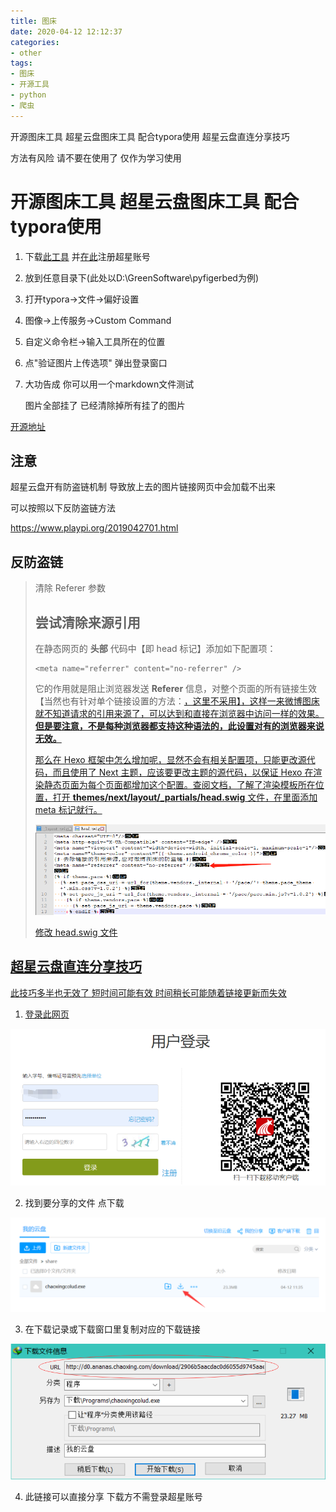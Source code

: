 ```yaml
---
title: 图床
date: 2020-04-12 12:12:37
categories:
- other
tags:
- 图床
- 开源工具
- python
- 爬虫
---
```


开源图床工具 超星云盘图床工具 配合typora使用
超星云盘直连分享技巧

方法有风险 请不要在使用了
仅作为学习使用

<!-- more -->
# 开源图床工具 超星云盘图床工具 配合typora使用

1. 下载[此工具](http://d0.ananas.chaoxing.com/download/2906b5aacdac0d6055d9745aae999c17?fn=chaoxingcolud) 并[在此](https://passport2.chaoxing.com/register3?refer=http%3A%2F%2Fpan-yz.chaoxing.com%2F)注册超星账号

2. 放到任意目录下(此处以D:\GreenSoftware\pyfigerbed为例)

3. 打开typora->文件->偏好设置

4. 图像->上传服务->Custom Command

5. 自定义命令栏->输入工具所在的位置

6. 点"验证图片上传选项" 弹出登录窗口 

7. 大功告成 你可以用一个markdown文件测试

   图片全部挂了 已经清除掉所有挂了的图片

[开源地址](https://github.com/czstara12/chaoxingpantool)

## 注意

超星云盘开有防盗链机制 导致放上去的图片链接网页中会加载不出来

可以按照以下反防盗链方法

https://www.playpi.org/2019042701.html

## 反防盗链

> 清除 Referer 参数
>
> ## 尝试清除来源引用
>
> 在静态网页的 **头部** 代码中【即 head 标记】添加如下配置项：
>
> ```
> <meta name="referrer" content="no-referrer" />
> ```
>
> 它的作用就是阻止浏览器发送 **Referer** 信息，对整个页面的所有链接生效【当然也有针对单个链接设置的方法：<a rel="noreferrer" href="your-website-url" />，这里不采用】，这样一来微博图床就不知道请求的引用来源了，可以达到和直接在浏览器中访问一样的效果。 **但是要注意，不是每种浏览器都支持这种语法的，此设置对有的浏览器来说无效。**
>
> 那么在 Hexo 框架中怎么增加呢，显然不会有相关配置项，只能更改源代码，而且使用了 Next 主题，应该要更改主题的源代码，以保证 Hexo 在渲染静态页面为每个页面都增加这个配置。查阅文档，了解了渲染模板所在位置，打开 **themes/next/layout/_partials/head.swig** 文件，在里面添加 meta 标记就行。
>
>
> ![修改 head.swig 文件](../img/b7f2e3a3gy1g2hit3tj2sj20nn07eq3f.jpg)
>
> 修改 head.swig 文件

## 超星云盘直连分享技巧

此技巧多半也无效了 短时间可能有效 时间稍长可能随着链接更新而失效

1. 登录[此网页](http://pan-yz.chaoxing.com/)

![image-20210725164531798](../img/image-20210725164531798.png)

2. 找到要分享的文件 点下载

![image-20210725164554087](../img/image-20210725164554087.png)

3. 在下载记录或下载窗口里复制对应的下载链接

![image-20210725164617162](../img/image-20210725164617162.png)

4. 此链接可以直接分享 下载方不需登录超星账号